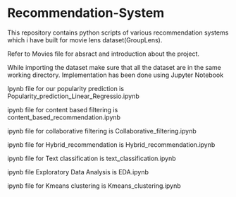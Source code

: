 # Recommendation-System
This repository contains python scripts of various recommendation systems which i have built for movie lens dataset(GroupLens).

Refer to Movies file for absract and introduction about the project. 


While importing the dataset make sure that all the dataset are in the same working directory.
Implementation has been done using Jupyter Notebook



Ipynb file for our popularity prediction is Popularity_prediction_Linear_Regressio.ipynb

ipynb file for content based filtering is content_based_recommendation.ipynb

ipynb file for collaborative filtering is Collaborative_filtering.ipynb

ipynb file for Hybrid_recommendation is Hybrid_recommendation.ipynb

ipynb file for Text classification is text_classification.ipynb

ipynb file Exploratory Data Analysis is EDA.ipynb

ipynb file for Kmeans clustering is Kmeans_clustering.ipynb
